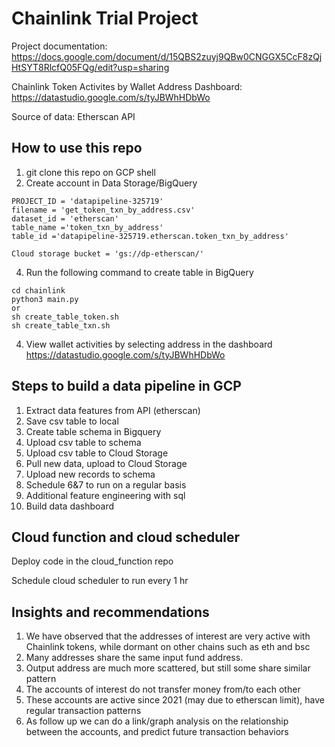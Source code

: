 # Chainlink Trial Project 

Project documentation: https://docs.google.com/document/d/15QBS2zuyj9QBw0CNGGX5CcF8zQjHtSYT8RlcfQ05FQg/edit?usp=sharing

Chainlink Token Activites by Wallet Address Dashboard: https://datastudio.google.com/s/tyJBWhHDbWo

Source of data: Etherscan API 

## How to use this repo 
1. git clone this repo on GCP shell
2. Create account in Data Storage/BigQuery 
```
PROJECT_ID = 'datapipeline-325719'
filename = 'get_token_txn_by_address.csv'
dataset_id = 'etherscan'
table_name ='token_txn_by_address'
table_id ='datapipeline-325719.etherscan.token_txn_by_address'

Cloud storage bucket = 'gs://dp-etherscan/'
```
4. Run the following command to create table in BigQuery

``` 
cd chainlink
python3 main.py 
or
sh create_table_token.sh 
sh create_table_txn.sh
```
4. View wallet activities by selecting address in the dashboard
  https://datastudio.google.com/s/tyJBWhHDbWo

## Steps to build a data pipeline in GCP
1. Extract data features from API (etherscan) 
2. Save csv table to local
3. Create table schema in Bigquery 
4. Upload csv table to schema 
5. Upload csv table to Cloud Storage
6. Pull new data, upload to Cloud Storage 
7. Upload new records to schema 
8. Schedule 6&7 to run on a regular basis 
9. Additional feature engineering with sql 
10. Build data dashboard

## Cloud function and cloud scheduler 
Deploy code in the cloud_function repo

Schedule cloud scheduler to run every 1 hr

## Insights and recommendations 
1. We have observed that the addresses of interest are very active with Chainlink tokens, while dormant on other chains such as eth and bsc
2. Many addresses share the same input fund address. 
3. Output address are much more scattered, but still some share similar pattern
4. The accounts of interest do not transfer money from/to each other
5. These accounts are active since 2021 (may due to etherscan limit), have regular transaction patterns 
6. As follow up we can do a link/graph analysis on the relationship between the accounts, and predict future transaction behaviors
